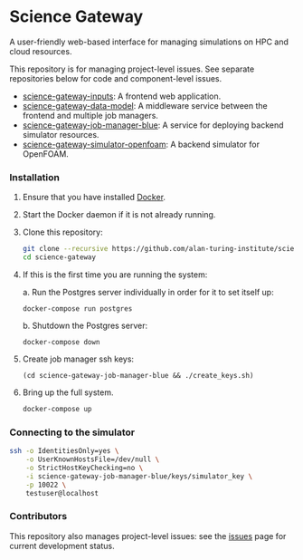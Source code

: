 # Science Gateway

A user-friendly web-based interface for managing simulations on HPC and cloud resources.

This repository is for managing project-level issues. See separate repositories below for code and component-level issues.

- [science-gateway-inputs](https://github.com/alan-turing-institute/science-gateway-inputs): A frontend web application.
- [science-gateway-data-model](https://github.com/alan-turing-institute/science-gateway-data-model): A middleware service between the frontend and multiple job managers.
- [science-gateway-job-manager-blue](https://github.com/alan-turing-institute/science-gateway-job-manager-blue): A service for deploying backend simulator resources.
- [science-gateway-simulator-openfoam](https://github.com/alan-turing-institute/science-gateway-simulator-openfoam): A backend simulator for OpenFOAM.

### Installation

1. Ensure that you have installed [Docker](https://docs.docker.com/docker-for-mac/install/).

1. Start the Docker daemon if it is not already running.

1. Clone this repository:

    ```bash
    git clone --recursive https://github.com/alan-turing-institute/science-gateway
    cd science-gateway
    ```

1. If this is the first time you are running the system:

    a. Run the Postgres server individually in order for it to set itself up:

    ```
    docker-compose run postgres
    ```
    b. Shutdown the Postgres server:

    ```
    docker-compose down
    ```

1. Create job manager ssh keys:
    ```shell
    (cd science-gateway-job-manager-blue && ./create_keys.sh)
    ```

1. Bring up the full system.
    ```bash
    docker-compose up
    ```

### Connecting to the simulator

```bash
ssh -o IdentitiesOnly=yes \
    -o UserKnownHostsFile=/dev/null \
    -o StrictHostKeyChecking=no \
    -i science-gateway-job-manager-blue/keys/simulator_key \
    -p 10022 \
    testuser@localhost
```

### Contributors

This repository also manages project-level issues: see the [issues](https://github.com/alan-turing-institute/science-gateway/issues) page for current development status.
